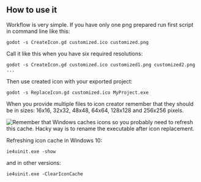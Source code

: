 ## How to use it

Workflow is very simple. If you have only one png prepared
run first script in command line like this:

```
godot -s CreateIcon.gd customized.ico customized.png
```

Call it like this when you have six required resolutions:

```
godot -s CreateIcon.gd customized.ico customized1.png customized2.png ...
```

Then use created icon with your exported project:

```
godot -s ReplaceIcon.gd customized.ico MyProject.exe
```

When you provide multiple files to icon creator remember
that they should be in sizes: 16x16, 32x32, 48x48, 64x64,
128x128 and 256x256 pixels.

![Remember that Windows caches icons so you probably need to refresh this cache. Hacky way is to rename the executable after icon replacement.](https://raw.githubusercontent.com/pkowal1982/godoticon/3.x/image/warning.png)

Refreshing icon cache in Windows 10:

```
ie4uinit.exe -show
```

and in other versions:

```
ie4uinit.exe -ClearIconCache